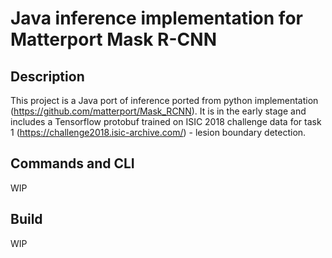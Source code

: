 # Java inference implementation for Matterport Mask R-CNN

## Description
This project is a Java port of inference ported from python implementation (https://github.com/matterport/Mask_RCNN). It is in the early stage and includes a Tensorflow protobuf trained on ISIC 2018 challenge data for task 1 (https://challenge2018.isic-archive.com/) - lesion boundary detection.

## Commands and CLI

WIP

## Build

WIP